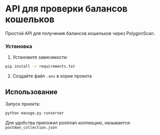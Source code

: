 # API для проверки балансов кошельков

Простой API для получения балансов кошельков через PolygonScan.

### Установка

 1. Установите зависимости:
```bash
pip install -r requirements.txt
```
2. Создайте файл `.env` в корне проекта

## Использование
Запуск проекта:
```bash
python manage.py runserver
```
Для удобства приложил postman коллекцию, называется:
`postman_collection.json`